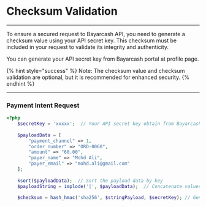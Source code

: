 # Checksum Validation

***



To ensure a secured request to Bayarcash API, you need to generate a checksum value using your API secret key. This checksum must be included in your request to validate its integrity and authenticity.&#x20;

You can generate your API secret key from Bayarcash portal at profile page.



{% hint style="success" %}
Note: The checksum value and checksum validation are optional, but it is recommended for enhanced security.
{% endhint %}



***

### Payment Intent Request



```php
<?php
    $secretKey = 'xxxxx';  // Your API secret key obtain from Bayarcash portal
    
    $payloadData = [
        "payment_channel" => 1,
        "order_number" => "ORD-0060",
        "amount" => "60.00",
        "payer_name" => "Mohd Ali",
        "payer_email" => "mohd.ali@gmail.com"
    ];
    
    ksort($payloadData);  // Sort the payload data by key
    $payloadString = implode('|', $payloadData);  // Concatenate values with '|'
    
    $checksum = hash_hmac('sha256', $stringPayload, $secretKey); // Generate HMAC SHA256 checksum
```

